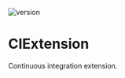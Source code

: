 ![version](https://img.shields.io/static/v1?label=version&message=0.0.5&labelColor=212121&color=2962ff&style=flat)

# CIExtension
Continuous integration extension.
